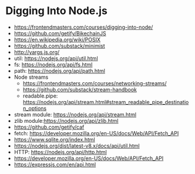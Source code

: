 # Digging Into Node.js

* <https://frontendmasters.com/courses/digging-into-node/>
* <https://github.com/getify/BikechainJS>
* <https://en.wikipedia.org/wiki/POSIX>
* <https://github.com/substack/minimist>
* <http://yargs.js.org/>
* util: <https://nodejs.org/api/util.html>
* fs: <https://nodejs.org/api/fs.html>
* path: <https://nodejs.org/api/path.html>
* Node streams
  * <https://frontendmasters.com/courses/networking-streams/>
  * <https://github.com/substack/stream-handbook>
  * readable.pipe: <https://nodejs.org/api/stream.html#stream_readable_pipe_destination_options>
* stream module: <https://nodejs.org/api/stream.html>
* zlib module:<https://nodejs.org/api/zlib.html>
* <https://github.com/getify/caf>
* fetch: <https://developer.mozilla.org/en-US/docs/Web/API/Fetch_API>
* <https://www.sqlite.org/index.html>
* <https://nodejs.org/dist/latest-v8.x/docs/api/util.html>
* HTTP: <https://nodejs.org/api/http.html>
* <https://developer.mozilla.org/en-US/docs/Web/API/Fetch_API>
* <https://expressjs.com/en/api.html>
